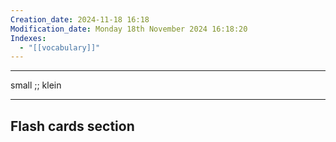 ```yaml
---
Creation_date: 2024-11-18 16:18
Modification_date: Monday 18th November 2024 16:18:20
Indexes:
  - "[[vocabulary]]"
---
```


----

small ;; klein



















---
## Flash cards section
